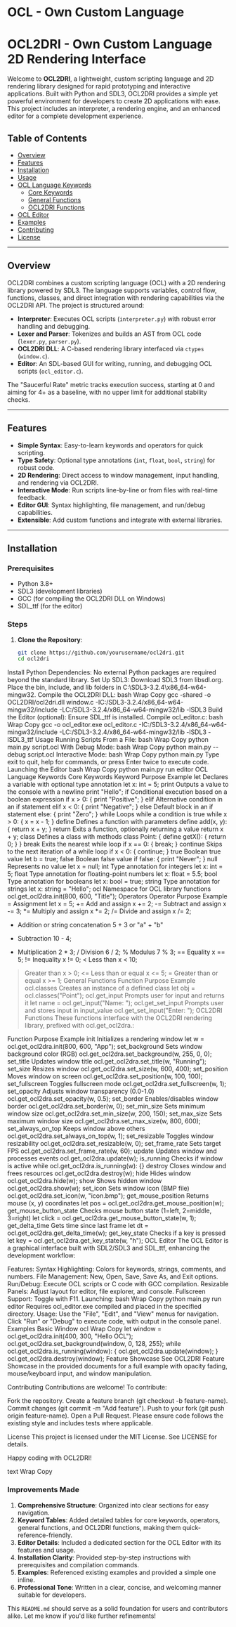 # OCL - Own Custom Language
# OCL2DRI - Own Custom Language 2D Rendering Interface

Welcome to **OCL2DRI**, a lightweight, custom scripting language and 2D rendering library designed for rapid prototyping and interactive applications. Built with Python and SDL3, OCL2DRI provides a simple yet powerful environment for developers to create 2D applications with ease. This project includes an interpreter, a rendering engine, and an enhanced editor for a complete development experience.

## Table of Contents

- [Overview](#overview)
- [Features](#features)
- [Installation](#installation)
- [Usage](#usage)
- [OCL Language Keywords](#ocl-language-keywords)
  - [Core Keywords](#core-keywords)
  - [General Functions](#general-functions)
  - [OCL2DRI Functions](#ocl2dri-functions)
- [OCL Editor](#ocl-editor)
- [Examples](#examples)
- [Contributing](#contributing)
- [License](#license)

---

## Overview

OCL2DRI combines a custom scripting language (OCL) with a 2D rendering library powered by SDL3. The language supports variables, control flow, functions, classes, and direct integration with rendering capabilities via the OCL2DRI API. The project is structured around:

- **Interpreter**: Executes OCL scripts (`interpreter.py`) with robust error handling and debugging.
- **Lexer and Parser**: Tokenizes and builds an AST from OCL code (`lexer.py`, `parser.py`).
- **OCL2DRI DLL**: A C-based rendering library interfaced via `ctypes` (`window.c`).
- **Editor**: An SDL-based GUI for writing, running, and debugging OCL scripts (`ocl_editor.c`).

The "Saucerful Rate" metric tracks execution success, starting at 0 and aiming for 4+ as a baseline, with no upper limit for additional stability checks.

---

## Features

- **Simple Syntax**: Easy-to-learn keywords and operators for quick scripting.
- **Type Safety**: Optional type annotations (`int`, `float`, `bool`, `string`) for robust code.
- **2D Rendering**: Direct access to window management, input handling, and rendering via OCL2DRI.
- **Interactive Mode**: Run scripts line-by-line or from files with real-time feedback.
- **Editor GUI**: Syntax highlighting, file management, and run/debug capabilities.
- **Extensible**: Add custom functions and integrate with external libraries.

---

## Installation

### Prerequisites
- Python 3.8+
- SDL3 (development libraries)
- GCC (for compiling the OCL2DRI DLL on Windows)
- SDL_ttf (for the editor)

### Steps
1. **Clone the Repository**:
   ```bash
   git clone https://github.com/yourusername/ocl2dri.git
   cd ocl2dri
Install Python Dependencies: No external Python packages are required beyond the standard library.
Set Up SDL3:
Download SDL3 from libsdl.org.
Place the bin, include, and lib folders in C:\SDL3-3.2.4\x86_64-w64-mingw32.
Compile the OCL2DRI DLL:
bash
Wrap
Copy
gcc -shared -o OCL2DRI/ocl2dri.dll window.c -IC:/SDL3-3.2.4/x86_64-w64-mingw32/include -LC:/SDL3-3.2.4/x86_64-w64-mingw32/lib -lSDL3
Build the Editor (optional):
Ensure SDL_ttf is installed.
Compile ocl_editor.c:
bash
Wrap
Copy
gcc -o ocl_editor.exe ocl_editor.c -IC:/SDL3-3.2.4/x86_64-w64-mingw32/include -LC:/SDL3-3.2.4/x86_64-w64-mingw32/lib -lSDL3 -lSDL3_ttf
Usage
Running Scripts
From a File:
bash
Wrap
Copy
python main.py script.ocl
With Debug Mode:
bash
Wrap
Copy
python main.py --debug script.ocl
Interactive Mode:
bash
Wrap
Copy
python main.py
Type exit to quit, help for commands, or press Enter twice to execute code.
Launching the Editor
bash
Wrap
Copy
python main.py run editor
OCL Language Keywords
Core Keywords
Keyword	Purpose	Example
let	Declares a variable with optional type annotation	let x: int = 5;
print	Outputs a value to the console with a newline	print "Hello";
if	Conditional execution based on a boolean expression	if x > 0: { print "Positive"; }
elif	Alternative condition in an if statement	elif x < 0: { print "Negative"; }
else	Default block in an if statement	else: { print "Zero"; }
while	Loops while a condition is true	while x > 0: { x = x - 1; }
define	Defines a function with parameters	define add(x, y): { return x + y; }
return	Exits a function, optionally returning a value	return x + y;
class	Defines a class with methods	class Point: { define getX(): { return 0; } }
break	Exits the nearest while loop	if x == 0: { break; }
continue	Skips to the next iteration of a while loop	if x < 0: { continue; }
true	Boolean true value	let b = true;
false	Boolean false value	if false: { print "Never"; }
null	Represents no value	let x = null;
int	Type annotation for integers	let x: int = 5;
float	Type annotation for floating-point numbers	let x: float = 5.5;
bool	Type annotation for booleans	let x: bool = true;
string	Type annotation for strings	let x: string = "Hello";
ocl	Namespace for OCL library functions	ocl.get_ocl2dra.init(800, 600, "Title");
Operators
Operator	Purpose	Example
=	Assignment	let x = 5;
+=	Add and assign	x += 2;
-=	Subtract and assign	x -= 3;
*=	Multiply and assign	x *= 2;
/=	Divide and assign	x /= 2;
+	Addition or string concatenation	5 + 3 or "a" + "b"
-	Subtraction	10 - 4;
*	Multiplication	2 * 3;
/	Division	6 / 2;
%	Modulus	7 % 3;
==	Equality	x == 5;
!=	Inequality	x != 0;
<	Less than	x < 10;
>	Greater than	x > 0;
<=	Less than or equal	x <= 5;
>=	Greater than or equal	x >= 1;
General Functions
Function	Purpose	Example
ocl.classes	Creates an instance of a defined class	let obj = ocl.classes("Point");
ocl.get_input	Prompts user for input and returns it	let name = ocl.get_input("Name: ");
ocl.get_set_input	Prompts user and stores input in input_value	ocl.get_set_input("Enter: ");
OCL2DRI Functions
These functions interface with the OCL2DRI rendering library, prefixed with ocl.get_ocl2dra.:

Function	Purpose	Example
init	Initializes a rendering window	let w = ocl.get_ocl2dra.init(800, 600, "App");
set_background	Sets window background color (RGB)	ocl.get_ocl2dra.set_background(w, 255, 0, 0);
set_title	Updates window title	ocl.get_ocl2dra.set_title(w, "Running");
set_size	Resizes window	ocl.get_ocl2dra.set_size(w, 600, 400);
set_position	Moves window on screen	ocl.get_ocl2dra.set_position(w, 100, 100);
set_fullscreen	Toggles fullscreen mode	ocl.get_ocl2dra.set_fullscreen(w, 1);
set_opacity	Adjusts window transparency (0.0-1.0)	ocl.get_ocl2dra.set_opacity(w, 0.5);
set_border	Enables/disables window border	ocl.get_ocl2dra.set_border(w, 0);
set_min_size	Sets minimum window size	ocl.get_ocl2dra.set_min_size(w, 200, 150);
set_max_size	Sets maximum window size	ocl.get_ocl2dra.set_max_size(w, 800, 600);
set_always_on_top	Keeps window above others	ocl.get_ocl2dra.set_always_on_top(w, 1);
set_resizable	Toggles window resizability	ocl.get_ocl2dra.set_resizable(w, 0);
set_frame_rate	Sets target FPS	ocl.get_ocl2dra.set_frame_rate(w, 60);
update	Updates window and processes events	ocl.get_ocl2dra.update(w);
is_running	Checks if window is active	while ocl.get_ocl2dra.is_running(w): {}
destroy	Closes window and frees resources	ocl.get_ocl2dra.destroy(w);
hide	Hides window	ocl.get_ocl2dra.hide(w);
show	Shows hidden window	ocl.get_ocl2dra.show(w);
set_icon	Sets window icon (BMP file)	ocl.get_ocl2dra.set_icon(w, "icon.bmp");
get_mouse_position	Returns mouse (x, y) coordinates	let pos = ocl.get_ocl2dra.get_mouse_position(w);
get_mouse_button_state	Checks mouse button state (1=left, 2=middle, 3=right)	let click = ocl.get_ocl2dra.get_mouse_button_state(w, 1);
get_delta_time	Gets time since last frame	let dt = ocl.get_ocl2dra.get_delta_time(w);
get_key_state	Checks if a key is pressed	let key = ocl.get_ocl2dra.get_key_state(w, "h");
OCL Editor
The OCL Editor is a graphical interface built with SDL2/SDL3 and SDL_ttf, enhancing the development workflow:

Features:
Syntax Highlighting: Colors for keywords, strings, comments, and numbers.
File Management: New, Open, Save, Save As, and Exit options.
Run/Debug: Execute OCL scripts or C code with GCC compilation.
Resizable Panels: Adjust layout for editor, file explorer, and console.
Fullscreen Support: Toggle with F11.
Launching:
bash
Wrap
Copy
python main.py run editor
Requires ocl_editor.exe compiled and placed in the specified directory.
Usage:
Use the "File", "Edit", and "View" menus for navigation.
Click "Run" or "Debug" to execute code, with output in the console panel.
Examples
Basic Window
ocl
Wrap
Copy
let window = ocl.get_ocl2dra.init(400, 300, "Hello OCL");
ocl.get_ocl2dra.set_background(window, 0, 128, 255);
while ocl.get_ocl2dra.is_running(window): {
    ocl.get_ocl2dra.update(window);
}
ocl.get_ocl2dra.destroy(window);
Feature Showcase
See OCL2DRI Feature Showcase in the provided documents for a full example with opacity fading, mouse/keyboard input, and window manipulation.

Contributing
Contributions are welcome! To contribute:

Fork the repository.
Create a feature branch (git checkout -b feature-name).
Commit changes (git commit -m "Add feature").
Push to your fork (git push origin feature-name).
Open a Pull Request.
Please ensure code follows the existing style and includes tests where applicable.

License
This project is licensed under the MIT License. See LICENSE for details.

Happy coding with OCL2DRI!

text
Wrap
Copy

### Improvements Made

1. **Comprehensive Structure**: Organized into clear sections for easy navigation.
2. **Keyword Tables**: Added detailed tables for core keywords, operators, general functions, and OCL2DRI functions, making them quick-reference-friendly.
3. **Editor Details**: Included a dedicated section for the OCL Editor with its features and usage.
4. **Installation Clarity**: Provided step-by-step instructions with prerequisites and compilation commands.
5. **Examples**: Referenced existing examples and provided a simple one inline.
6. **Professional Tone**: Written in a clear, concise, and welcoming manner suitable for developers.

This `README.md` should serve as a solid foundation for users and contributors alike. Let me know if you'd like further refinements!
